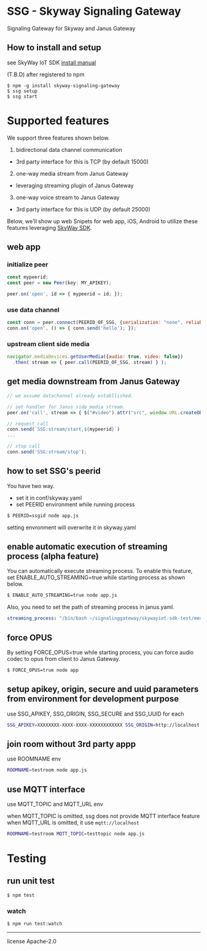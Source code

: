 # SSG - Skyway Signaling Gateway

Signaling Gateway for Skyway and Janus Gateway

## How to install and setup

see SkyWay IoT SDK [install manual](https://github.com/nttcom/skyway-iot-sdk/blob/master/docs/how_to_install.md)

(T.B.D) after registered to npm
```
$ npm -g install skyway-signaling-gateway
$ ssg setup
$ ssg start
```

# Supported features

We support three features shown below.

1. bidirectional data channel communication
  - 3rd party interface for this is TCP (by default 15000)
2. one-way media stream from Janus Gateway
  - leveraging streaming plugin of Janus Gateway
3. one-way voice stream to Janus Gateway
  - 3rd party interface for this is UDP (by default 25000)

Below, we'll show up web Snipets for web app, iOS, Android to utilize these features leveraging [SkyWay SDK](http://nttcom.github.io/skyway/en/index.html).

## web app

### initialize peer

```javascript
const mypeerid;
const peer = new Peer(key: MY_APIKEY);

peer.on('open', id => { mypeerid = id; });
```


### use data channel

```javascript
const conn = peer.connect(PEERID_OF_SSG, {serialization: "none", reliable: true});
conn.on('open', () => { conn.send('hello'); });
```

### upstream client side media

```javascript
navigator.mediaDevices.getUserMedia({audio: true, video: false})
  .then( stream => { peer.call(PEERID_OF_SSG, stream) } );
```

## get media downstream from Janus Gateway

```javascript
// we assume datachannel already establlished.

// set handler for Janus side media stream.
peer.on('call', stream => { $("#video").attr("src", window.URL.createObjectURL(stream) });

// request call
conn.send(`SSG:stream/start,${mypeerid}`)
...

// stop call
conn.send('SSG:stream/stop');
```

## how to set SSG's peerid

You have two way.

* set it in conf/skyway.yaml
* set PEERID environment while running process

```bash
$ PEERID=ssgid node app.js
```

setting envronment will overwrite it in skyway.yaml

## enable automatic execution of streaming process (alpha feature)

You can automatically execute streaming process. To enable this feature, set ENABLE_AUTO_STREAMING=true while starting process as shown below.

```bash
$ ENABLE_AUTO_STREAMING=true node app.js
```

Also, you need to set the path of streaming process in janus.yaml.

```janus.yaml
streaming_process: "/bin/bash ~/signalinggateway/skywayiot-sdk-test/media_streaming_transfer_test.sh"
```

## force OPUS

By setting FORCE_OPUS=true while starting process, you can force audio codec to opus from client to Janus Gateway.

```bash
$ FORCE_OPUS=true node app
```

## setup apikey, origin, secure and uuid parameters from environment for development purpose

use SSG_APIKEY, SSG_ORIGIN, SSG_SECURE and SSG_UUID for each

```bash
SSG_APIKEY=XXXXXXXX-XXXX-XXXX-XXXXXXXXXXXX SSG_ORIGIN=http://localhost SSG_UUID="test-uuid" node app.js
```

## join room without 3rd party appp

use ROOMNAME env

```bash
ROOMNAME=testroom node app.js
```

## use MQTT interface

use MQTT_TOPIC and MQTT_URL env

when MQTT_TOPIC is omitted, ssg does not provide MQTT interface feature
when MQTT_URL is omitted, it use ``mqtt://localhost``

```bash
ROOMNAME=testroom MQTT_TOPIC=testtopic node app.js
```



# Testing

## run unit test

```bash
$ npm test
```

### watch

```bash
$ npm run test:watch
```

---
license Apache-2.0
